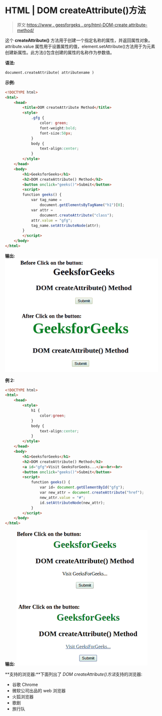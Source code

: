 # HTML | DOM createAttribute()方法

> 原文:[https://www . geesforgeks . org/html-DOM-create attribute-method/](https://www.geeksforgeeks.org/html-dom-createattribute-method/)

这个 **createAttribute()** 方法用于创建一个指定名称的属性，并返回属性对象。attribute.value 属性用于设置属性的值，element.setAttribute()方法用于为元素创建新属性。此方法()包含创建的属性的名称作为参数值。

**语法:**

```html
document.createAttribute( attributename )
```

**示例:**

```html
<!DOCTYPE html>
<html>
    <head>
        <title>DOM createAttribute Method</title>
        <style>
            .gfg {
                color: green;
                font-weight:bold;
                font-size:50px;
            }
            body {
                text-align:center;
            }
        </style>
    </head>
    <body>
        <h1>GeeksforGeeks</h1>
        <h2>DOM createAttribute() Method</h2>
        <button onclick="geeks()">Submit</button>
        <script>
        function geeks() {
            var tag_name =
                document.getElementsByTagName("h1")[0];
            var attr = 
                document.createAttribute("class");
            attr.value = "gfg";
            tag_name.setAttributeNode(attr);
        }
        </script>
    </body>
</html>                    
```

**输出:**
![](img/eed3d7e7946d6e70e403d1bef58b0560.png)

**例 2:**

```html
<!DOCTYPE html>
<html>
    <head>
        <style>
            h1 {
                color:green;
            }
            body {
                text-align:center;
            }
        </style>
    </head>
    <body>
        <h1>GeeksforGeeks</h1>
        <h2>DOM createAttribute() Method</h2>
        <a id="gfg">Visit GeeksForGeeks...</a><br><br>
        <button onclick="geeks()">Submit</button>
        <script>
            function geeks() {
                var id= document.getElementById("gfg");
                var new_attr = document.createAttribute("href");
                new_attr.value = "#";
                id.setAttributeNode(new_attr);
            }
        </script>
    </body>
</html>                    
```

**输出:**
![](img/90a6bc3df84579d802d3323e9d6d0bf9.png)

**支持的浏览器:**下面列出了 *DOM createAttribute()方法*支持的浏览器:

*   谷歌 Chrome
*   微软公司出品的 web 浏览器
*   火狐浏览器
*   歌剧
*   旅行队